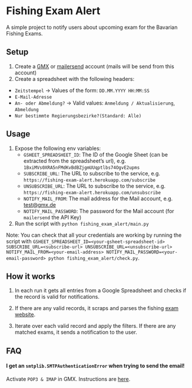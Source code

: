 # Fishing Exam Alert

A simple project to notify users about upcoming exam for the Bavarian Fishing Exams.

## Setup

1. Create a [GMX](https://www.gmx.net) or [mailersend](https://www.mailersend.com) account (mails will be send from this account)
2. Create a spreadsheet with the following headers:

- `Zeitstempel` -> Values of the form: `DD.MM.YYYY HH:MM:SS`
- `E-Mail-Adresse`
- `An- oder Abmeldung?` -> Valid values: `Anmeldung / Aktualisierung`, `Abmeldung`
- `Nur bestimmte Regierungsbezirke?(Standard: Alle)`

## Usage

1. Expose the following env variables:
   - `GSHEET_SPREADSHEET_ID`: The ID of the Google Sheet (can be extracted from the spreadsheet’s url), e.g. `1BxiMVs0XRA5nFMdKvBdBZjgmUUqptlbs74OgvE2upms`
   - `SUBSCRIBE_URL`: The URL to subscribe to the service, e.g. `https://fishing-exam-alert.herokuapp.com/subscribe`
   - `UNSUBSCRIBE_URL`: The URL to subscribe to the service, e.g. `https://fishing-exam-alert.herokuapp.com/unsubscribe`
   - `NOTIFY_MAIL_FROM`: The mail address for the Mail account, e.g. test@gmx.de
   - `NOTIFY_MAIL_PASSWORD`: The password for the Mail account (for `mailersend` the API Key)
2. Run the script with `python fishing_exam_alert/main.py`

Note: You can check that all your credentials are working by running the script with `GSHEET_SPREADSHEET_ID=<your-gsheet-spreadsheet-id> SUBSCRIBE_URL=<subscribe-url> UNSUBSCRIBE_URL=<unsubscribe-url> NOTIFY_MAIL_FROM=<your-email-address> NOTIFY_MAIL_PASSWORD=<your-email-password> python fishing_exam_alert/check.py`.

## How it works

1. In each run it gets all entries from a Google Spreadsheet and checks if the record is valid for notifications.

2. If there are any valid records, it scraps and parses the fishing [exam website](https://fischerpruefung-online.bayern.de/fprApp/verwaltung/Pruefungssuche).

3. Iterate over each valid record and apply the filters. If there are any matched exams, it sends a notification to the user.

## FAQ

#### I get an `smtplib.SMTPAuthenticationError` when trying to send the email!

Activate `POP3 & IMAP` in GMX. Instructions are [here](https://hilfe.gmx.net/pop-imap/einschalten.html).
